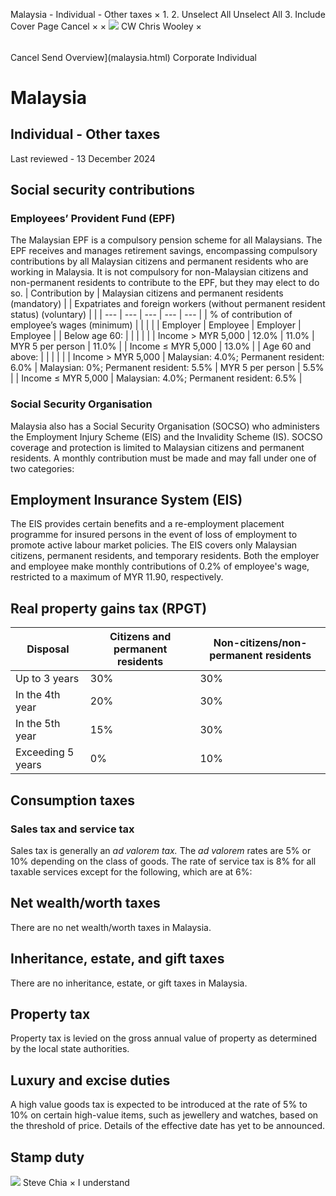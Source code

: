 Malaysia - Individual - Other taxes
×
1.
2.
Unselect All
Unselect All
3.
Include Cover Page
Cancel
×
×
![](-/media/world-wide-tax-summaries/attachments/global---chris-wooley.ashx%3Frev=ac5e5f3223b34096b1afc2a6009c7320&revision=ac5e5f32-23b3-4096-b1af-c2a6009c7320&hash=859B7ADC84DC2CBEC9760E9E6EE7DE6D0A8BFCDF)
CW
Chris Wooley
×
######
Cancel
Send
Overview](malaysia.html)
Corporate
Individual
# Malaysia
## Individual - Other taxes
Last reviewed - 13 December 2024
## Social security contributions
### Employees’ Provident Fund (EPF)
The Malaysian EPF is a compulsory pension scheme for all Malaysians. The EPF receives and manages retirement savings, encompassing compulsory contributions by all Malaysian citizens and permanent residents who are working in Malaysia. It is not compulsory for non-Malaysian citizens and non-permanent residents to contribute to the EPF, but they may elect to do so.
| Contribution by | Malaysian citizens and permanent residents (mandatory) | | Expatriates and foreign workers (without permanent resident status) (voluntary) | |
| --- | --- | --- | --- | --- |
| % of contribution of employee’s wages (minimum) | | | |
| Employer | Employee | Employer | Employee |
| Below age 60: | | | | |
| Income > MYR 5,000 | 12.0% | 11.0% | MYR 5 per person | 11.0% |
| Income ≤ MYR 5,000 | 13.0% |
| Age 60 and above: | | | | |
| Income > MYR 5,000 | Malaysian: 4.0%; Permanent resident: 6.0% | Malaysian: 0%; Permanent resident: 5.5% | MYR 5 per person | 5.5% |
| Income ≤ MYR 5,000 | Malaysian: 4.0%; Permanent resident: 6.5% |
### Social Security Organisation
Malaysia also has a Social Security Organisation (SOCSO) who administers the Employment Injury Scheme (EIS) and the Invalidity Scheme (IS). SOCSO coverage and protection is limited to Malaysian citizens and permanent residents. A monthly contribution must be made and may fall under one of two categories:
## Employment Insurance System (EIS)
The EIS provides certain benefits and a re-employment placement programme for insured persons in the event of loss of employment to promote active labour market policies. The EIS covers only Malaysian citizens, permanent residents, and temporary residents.
Both the employer and employee make monthly contributions of 0.2% of employee's wage, restricted to a maximum of MYR 11.90, respectively.
## Real property gains tax (RPGT)
| Disposal | **Citizens and permanent residents** | Non-citizens/non-permanent residents |
| --- | --- | --- |
| Up to 3 years | 30% | 30% |
| In the 4th year | 20% | 30% |
| In the 5th year | 15% | 30% |
| Exceeding 5 years | 0% | 10% |
## Consumption taxes
### Sales tax and service tax
Sales tax is generally an *ad valorem tax.* The *ad valorem* rates are 5% or 10% depending on the class of goods.
The rate of service tax is 8% for all taxable services except for the following, which are at 6%:
## Net wealth/worth taxes
There are no net wealth/worth taxes in Malaysia.
## Inheritance, estate, and gift taxes
There are no inheritance, estate, or gift taxes in Malaysia.
## Property tax
Property tax is levied on the gross annual value of property as determined by the local state authorities.
## Luxury and excise duties
A high value goods tax is expected to be introduced at the rate of 5% to 10% on certain high-value items, such as jewellery and watches, based on the threshold of price. Details of the effective date has yet to be announced.
## Stamp duty
![](-/media/world-wide-tax-summaries/malaysiasteve-chiastevechiasqjpg20241212012724686.ashx%3Frev=19756e5d7f9c4aed89aee4f9db5fcd22&revision=19756e5d-7f9c-4aed-89ae-e4f9db5fcd22&hash=9CB90707118F80BE4DD1C35CB65470D28EC77A79)
Steve Chia
×
I understand